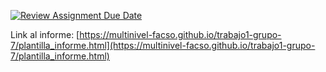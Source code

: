 [![Review Assignment Due Date](https://classroom.github.com/assets/deadline-readme-button-22041afd0340ce965d47ae6ef1cefeee28c7c493a6346c4f15d667ab976d596c.svg)](https://classroom.github.com/a/o5vnIO0L)

Link al informe: [https://multinivel-facso.github.io/trabajo1-grupo-7/plantilla_informe.html](https://multinivel-facso.github.io/trabajo1-grupo-7/plantilla_informe.html)
